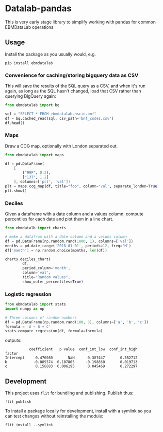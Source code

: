 # Datalab-pandas

This is very early stage library to simplify working with pandas for
common EBMDataLab operations


## Usage

Install the package as you usually would, e.g.

    pip install ebmdatalab

### Convenience for caching/storing bigquery data as CSV

This will save the results of the SQL query as a CSV, and when it's
run again, as long as the SQL hasn't changed, load that CSV rather
than querying BigQuery again:


```python
from ebmdatalab import bq

sql = "SELECT * FROM ebmdatalab.hscic.bnf"
df = bq.cached_read(sql, csv_path='bnf_codes.csv')
df.head()

```


### Maps

Draw a CCG map, optionally with London separated out.

```python
from ebmdatalab import maps

df = pd.DataFrame(
    [
        ["99P", 0.3],
        ["13T", 1.2]
    ], columns=['pct', 'val'])
plt = maps.ccg_map(df, title="foo", column='val', separate_london=True)
plt.show()
```

### Deciles

Given a dataframe with a date column and a values column, compute
percentiles for each date and plot them in a line chart.

```python
from ebmdatalb import charts

# make a datafrom with a date column and a values column
df = pd.DataFrame(np.random.rand(1000, 1), columns=['val'])
months = pd.date_range('2018-01-01', periods=12, freq='M')
df['month'] = np.random.choice(months, len(df))

charts.deciles_chart(
        df,
        period_column='month',
        column='val',
        title="Random values",
        show_outer_percentiles=True)

```

### Logistic regression

```python
from ebmdatalab import stats
import numpy as np

# Three columns of random numbers
df = pd.DataFrame(np.random.rand(100, 3), columns=['a', 'b', 'c'])
formula = 'A ~ B + C'
stats.compute_regression(df, formula=formula)
```

outputs:

```
           coefficient   p value  conf_int_low  conf_int_high
factor
Intercept     0.470080       NaN      0.387447       0.552712
b            -0.089574  0.107805     -0.198860       0.019713
c             0.158883  0.006195      0.045469       0.272297

```


## Development

This project uses `flit` for bundling and publishing. Publish thus:

    flit publish

To install a package locally for development, install with a symlink so you can test changes without reinstalling the module:

    flit install --symlink
